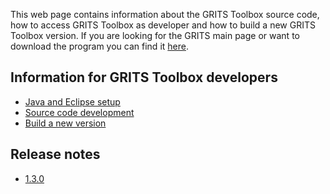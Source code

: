 This web page contains information about the GRITS Toolbox source code, how to access GRITS Toolbox as developer and how to build a new GRITS Toolbox version. If you are looking for the GRITS main page or want to download the program you can find it [​here](http://www.grits-toolbox.org/).

## Information for GRITS Toolbox developers
* [Java and Eclipse setup](https://github.com/GritsToolbox/org.grits.toolbox/wiki/Java-and-Eclipse-setup)
* [Source code development](https://github.com/GritsToolbox/org.grits.toolbox/wiki/Source-code-development)
* [Build a new version](https://github.com/GritsToolbox/org.grits.toolbox/wiki/Building-GRITS-Toolbox)

## Release notes
* [1.3.0](https://github.com/GritsToolbox/org.grits.toolbox/wiki/Release-notes-1.3.0)
